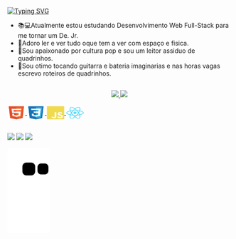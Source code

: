 [![Typing SVG](https://readme-typing-svg.herokuapp.com?font=Silkscreen&pause=1000&color=34F700&background=FF140F00&width=435&lines=Ola+!!+Me+chamo+Adriano+Silva+%F0%9F%91%8B)](https://git.io/typing-svg)

- 📚💻Atualmente estou estudando Desenvolvimento Web Full-Stack para me tornar um De. Jr.
- 🔭Adoro ler e ver tudo oque tem a ver com espaço e fisica.
- 🥰Sou apaixonado por cultura pop e sou um leitor assiduo de quadrinhos.
- 🎸Sou otimo tocando guitarra e bateria imaginarias e nas horas vagas escrevo roteiros de quadrinhos.

##

<div align="center">
  <a href="https://github.com/AdrianoSilva42">
  <img height="180em" src="https://github-readme-stats.vercel.app/api?username=AdrianoSilva42&show_icons=true&theme=gotham&include_all_commits=true&count_private=true"/>
  <img height="180em" src="https://github-readme-stats.vercel.app/api/top-langs/?username=AdrianoSilva42&layout=compact&langs_count=7&theme=gotham"/>
</div>
  
  <div style="display: inline_block"><br>
  <img align="center" alt="Rafa-HTML" height="30" width="40" src="https://raw.githubusercontent.com/devicons/devicon/master/icons/html5/html5-original.svg">
  <img align="center" alt="Rafa-CSS" height="30" width="40" src="https://raw.githubusercontent.com/devicons/devicon/master/icons/css3/css3-original.svg">
  <img align="center" alt="Rafa-Js" height="30" width="40" src="https://raw.githubusercontent.com/devicons/devicon/master/icons/javascript/javascript-plain.svg">
  <img align="center" alt="Rafa-React" height="30" width="40" src="https://raw.githubusercontent.com/devicons/devicon/master/icons/react/react-original.svg">
</div>
  
  ##
  
 <div>
  
  <a href="[https://instagram.com/rafaballerini](https://www.instagram.com/adrianohs2/)" target="_blank"><img src="https://img.shields.io/badge/-Instagram-%23E4405F?style=for-the-badge&logo=instagram&logoColor=white" target="_blank"></a>
  <a href = "mailto:adrianowic0101@gmail.com"><img src="https://img.shields.io/badge/-Gmail-%23333?style=for-the-badge&logo=gmail&logoColor=white" target="_blank"></a>
  <a href="https://www.linkedin.com/in/adriano-silva-9a1874242/" target="_blank"><img src="https://img.shields.io/badge/-LinkedIn-%230077B5?style=for-the-badge&logo=linkedin&logoColor=white" target="_blank"></a> 
 </div>
  
  ![Snake animation](https://github.com/AdrianoSilva42/AdrianoSilva42/blob/output/github-contribution-grid-snake.svg)
